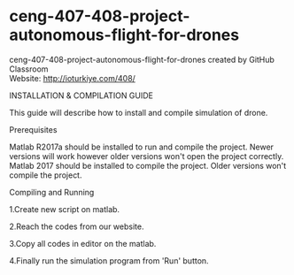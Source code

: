 # ceng-407-408-project-autonomous-flight-for-drones
ceng-407-408-project-autonomous-flight-for-drones created by GitHub Classroom  
Website: http://ioturkiye.com/408/



INSTALLATION & COMPILATION GUIDE  

This guide will describe how to install and compile simulation of drone.  

Prerequisites   

Matlab R2017a should be installed to run and compile the project. Newer versions will work however older versions won't open the project correctly.
Matlab 2017 should be installed to compile the project. Older versions won't compile the project. 

Compiling and Running  

1.Create new script on matlab.  

2.Reach the codes from our website.  

3.Copy all codes in editor on the matlab.  

4.Finally run the simulation program from 'Run' button.  



